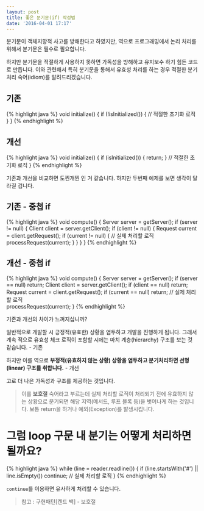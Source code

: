 ```yaml
---
layout: post
title: 좋은 분기문(if) 작성법
date: '2016-04-01 17:17'
---
```


분기문이 객체지향적 사고를 방해한다고 하였지만, 역으로 프로그래밍에서 논리 처리를 위해서 분기문은 필수로 필요합니다.

하지만 분기문을 적절하게 사용하지 못하면 가독성을 방해하고 유지보수 하기 힘든 코드로 만듭니다. 이와 관련해서
특히 분기문을 통해서 유효성 처리를 하는 경우 적절한 분기처리 숙어(idiom)를 알려드리겠습니다.

## 기존
{% highlight java %}
void initialize() {
    if (!isInitialized()) {
        // 적절한 초기화 로직
    }
}
{% endhighlight %}

## 개선
{% highlight java %}
void initialize() {
    if (isInitialized()) {
        return;
    }
    // 적절한 초기화 로직
}
{% endhighlight %}

기존과 개선을 비교하면 도찐개찐 인 거 같습니다. 하지만 두번째 예제를 보면 생각이 달라질 겁니다.

## 기존 - 중첩 if
{% highlight java %}
void compute() {
    Server server = getServer();
    if (server != null) {
        Client client = server.getClient();
        if (client != null) {
            Request current = client.getRequest();
            if (current != null) {
                // 실제 처리할 로직
                processRequest(current);
            }
        }
    }
}
{% endhighlight %}

## 개선 - 중첩 if
{% highlight java %}
void compute() {
    Server server = getServer();
    if (server == null)
        return;
    Client client = server.getClient();
    if (client == null)
        return;
    Request current = client.getRequest();
    if (current == null)
        return;
    // 실제 처리할 로직    
    processRequest(current);
}
{% endhighlight %}

기존과 개선의 차이가 느껴지십니까?

일반적으로 개발할 시 긍정적(유효한) 상황을 염두하고 개발을 진행하게 됩니다.
그래서 계속 적으로 유효성 체크 로직이 포함할 시에는 마치 계층(hierarchy) 구조를 보는 것 같습니다. - 기존

하지만 이를 역으로 **부정적(유효하지 않는 상황) 상황을 염두하고 분기처리하면 선형(linear) 구조를 취합니다.** - 개선

고로 더 나은 가독성과 구조를 제공하는 것입니다.

> 이를 **보호절** 숙어라고 부르는데 실제 처리할 로직이 처리되기 전에 유효하지 않는 상황으로 분기되면
해당 지역(메서드, 루프 블록 등)을 벗어나게 하는 것입니다. 보통 return을 하거나 예외(Exception)를 발생시킵니다.


# 그럼 loop 구문 내 분기는 어떻게 처리하면 될까요?

{% highlight java %}
while (line = reader.readline()) {
    if (line.startsWith('#') || line.isEmpty())
        continue;
    // 실제 처리할 로직
}
{% endhighlight %}

`continue`를 이용하면 유사하게 처리할 수 있습니다.

> 참고 : 구현패턴[켄드 백] - 보호절
